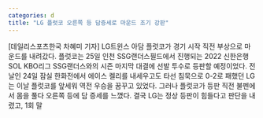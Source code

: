 ```yaml
---
categories: d
title: "LG 플럿코 오른쪽 등 담증세로 마운드 조기 강판"
---
```

[데일리스포츠한국 차혜미 기자] LG트윈스 아담 플럿코가 경기 시작 직전 부상으로 마운드를 내려갔다. 플럿코는 25일 인천 SSG랜더스필드에서 진행되는 2022 신한은행 SOL KBO리그 SSG랜더스와의 시즌 마지막 대결에 선발 투수로 등판할 예정이었다. 전날인 24일 잠실 한화전에서 에이스 켈리를 내세우고도 타선 침묵으로 0-2로 패했던 LG는 이날 플럿코를 앞세워 역전 우승을 꿈꾸고 있었다. 그러나 플럿코가 등판 직전 불펜에서 몸을 풀다 오른쪽 등에 담 증세를 느꼈다. 결국 LG는 정상 등판이 힘들다고 판단을 내렸고, 1회 말